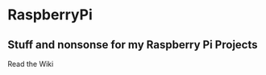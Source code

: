 # RaspberryPi
Stuff and nonsonse for my Raspberry Pi Projects
-----------------------------------------------
Read the Wiki
